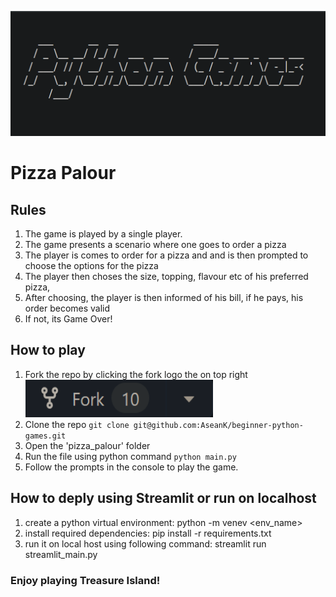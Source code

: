 <p align="center">
  <a href="https://github.com/AseanK/beginner-python-games" target="_blank">
    <img src="../../images/logo.png" width = "2560px" height = "200px">
  </a>
</p>

# Pizza Palour
<!-- Game Rules -->
## Rules
1. The game is played by a single player.
2. The game presents a scenario where one goes to order a pizza
3. The player is comes to order for a pizza and and is then prompted to choose the options for the pizza
4. The player then choses the size, topping, flavour etc of his preferred pizza,
5. After choosing, the player is then informed of his bill, if he pays, his order becomes valid
6. If not, its Game Over!

## How to play
1. Fork the repo by clicking the fork logo the on top right <img src="../../images/fork.png" width="300" height="60">
2. Clone the repo `git clone git@github.com:AseanK/beginner-python-games.git`
3. Open the 'pizza_palour' folder
4. Run the file using python command `python main.py`
5. Follow the prompts in the console to play the game. 

## How to deply using Streamlit or run on localhost
1. create a python virtual environment: python -m venev <env_name>
2. install required dependencies: pip install -r requirements.txt
3. run it on local host using following command: streamlit run streamlit_main.py

### Enjoy playing Treasure Island!
